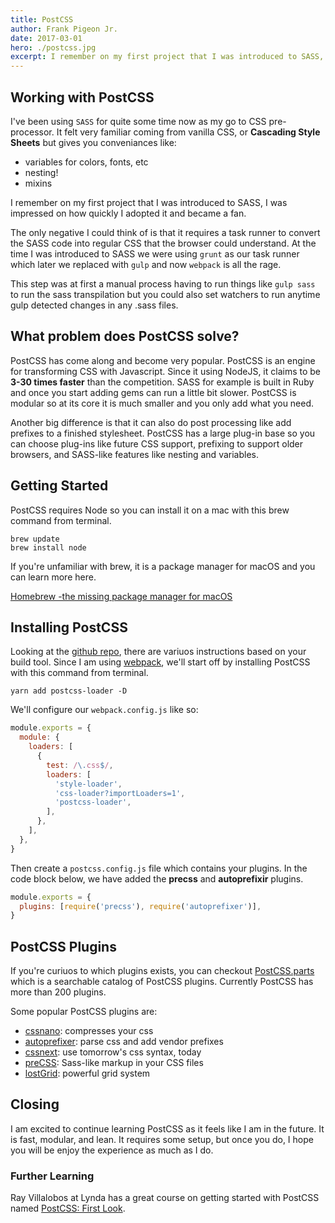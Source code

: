 ```yaml
---
title: PostCSS
author: Frank Pigeon Jr.
date: 2017-03-01
hero: ./postcss.jpg
excerpt: I remember on my first project that I was introduced to SASS, I was impressed on how quickly I adopted it and became a fan.
---
```


## Working with PostCSS

I've been using `SASS` for quite some time now as my go to CSS pre-processor. It felt very familiar coming from vanilla CSS, or **Cascading Style Sheets** but gives you conveniances like:

- variables for colors, fonts, etc
- nesting!
- mixins

I remember on my first project that I was introduced to SASS, I was impressed on how quickly I adopted it and became a fan.

The only negative I could think of is that it requires a task runner to convert the SASS code into regular CSS that the browser could understand. At the time I was introduced to SASS we were using `grunt` as our task runner which later we replaced with `gulp` and now `webpack` is all the rage.

This step was at first a manual process having to run things like `gulp sass` to run the sass transpilation but you could also set watchers to run anytime gulp detected changes in any .sass files.

## What problem does PostCSS solve?

PostCSS has come along and become very popular. PostCSS is an engine for transforming CSS with Javascript. Since it using NodeJS, it claims to be **3-30 times faster** than the competition. SASS for example is built in Ruby and once you start adding gems can run a little bit slower. PostCSS is modular so at its core it is much smaller and you only add what you need.

Another big difference is that it can also do post processing like add prefixes to a finished stylesheet. PostCSS has a large plug-in base so you can choose plug-ins like future CSS support, prefixing to support older browsers, and SASS-like features like nesting and variables.

## Getting Started

PostCSS requires Node so you can install it on a mac with this brew command from terminal.

```terminal
brew update
brew install node
```

If you're unfamiliar with brew, it is a package manager for macOS and you can learn more here.

[Homebrew -the missing package manager for macOS][homebrew]

## Installing PostCSS

Looking at the [github repo][postcss-gh], there are variuos instructions based on your build tool. Since I am using [webpack][webpack-postcss], we'll start off by installing PostCSS with this command from terminal.

```terminal
yarn add postcss-loader -D
```

We'll configure our `webpack.config.js` like so:

```js
module.exports = {
  module: {
    loaders: [
      {
        test: /\.css$/,
        loaders: [
          'style-loader',
          'css-loader?importLoaders=1',
          'postcss-loader',
        ],
      },
    ],
  },
}
```

Then create a `postcss.config.js` file which contains your plugins. In the code block below, we have added the **precss** and **autoprefixir** plugins.

```js
module.exports = {
  plugins: [require('precss'), require('autoprefixer')],
}
```

## PostCSS Plugins

If you're curiuos to which plugins exists, you can checkout [PostCSS.parts][postcss-parts] which is a searchable catalog of PostCSS plugins. Currently PostCSS has more than 200 plugins.

Some popular PostCSS plugins are:

- [cssnano][cssnano]: compresses your css
- [autoprefixer][autoprefixer]: parse css and add vendor prefixes
- [cssnext](http://cssnext.io/): use tomorrow's css syntax, today
- [preCSS][precss]: Sass-like markup in your CSS files
- [lostGrid][lostgrid]: powerful grid system

## Closing

I am excited to continue learning PostCSS as it feels like I am in the future. It is fast, modular, and lean. It requires some setup, but once you do, I hope you will be enjoy the experience as much as I do.

### Further Learning

Ray Villalobos at Lynda has a great course on getting started with PostCSS named [PostCSS: First Look][lynda].

[homebrew]: https://brew.sh/
[postcss-gh]: https://github.com/postcss/postcss
[postcss-parts]: http://postcss.parts/
[webpack-postcss]: https://github.com/postcss/postcss-loader
[cssnano]: http://cssnano.co/
[autoprefixer]: https://github.com/postcss/autoprefixer
[precss]: https://github.com/jonathantneal/precss
[lostgrid]: https://github.com/peterramsing/lost
[lynda]: https://www.lynda.com/CSS-tutorials/PostCSS-First-Look/442850-2.html
